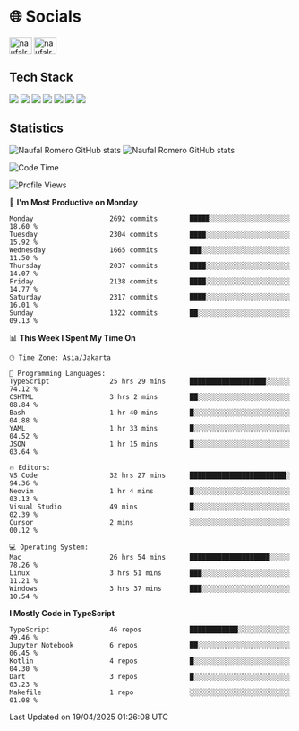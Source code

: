 <h1 align="">🌐 Socials</h1>
<p align="left">
<a href="https://linkedin.com/in/naufal-romero-putra-pratama-9ab816177/" target="blank"><img align="center" src="https://raw.githubusercontent.com/rahuldkjain/github-profile-readme-generator/master/src/images/icons/Social/linked-in-alt.svg" alt="naufalromero" height="30" width="40" /></a>
<a href="https://instagram.com/naufalromero" target="blank"><img align="center" src="https://raw.githubusercontent.com/rahuldkjain/github-profile-readme-generator/master/src/images/icons/Social/instagram.svg" alt="naufalromero" height="30" width="40" /></a>
</p>


<h2 align="">Tech Stack</h2>
<div align="">
  <img src="https://img.shields.io/badge/next.js-000000?style=for-the-badge&logo=nextdotjs&logoColor=white"/>
 <img src="https://img.shields.io/badge/typescript-%23007ACC.svg?style=for-the-badge&logo=typescript&logoColor=white"/>
 <img src="https://img.shields.io/badge/react-%2320232a.svg?style=for-the-badge&logo=react&logoColor=%2361DAFB"/>
 <img src="https://img.shields.io/badge/tailwindcss-%2338B2AC.svg?style=for-the-badge&logo=tailwind-css&logoColor=white"/>
 <img src="https://img.shields.io/badge/Prisma-3982CE?style=for-the-badge&logo=Prisma&logoColor=white"/>
 <img src="https://img.shields.io/badge/javascript-%23323330.svg?style=for-the-badge&logo=javascript&logoColor=%23F7DF1E"/>
 <img src="https://img.shields.io/badge/java-%23ED8B00.svg?style=for-the-badge&logo=openjdk&logoColor=white"/>
</div>


<h2 align="">Statistics</h2>
<div align="">
<img src="https://github-readme-stats-xi-nine-74.vercel.app/api?username=romves&show_icons=true&theme=tokyonight&include_all_commits=true&count_private=true" alt="Naufal Romero GitHub stats"/>
<img src="https://github-readme-stats-xi-nine-74.vercel.app/api/top-langs/?username=romves&theme=tokyonight&hide_border=false&include_all_commits=true&count_private=true&layout=compact" alt="Naufal Romero GitHub stats"/>
</div>

<!--START_SECTION:waka-->
![Code Time](http://img.shields.io/badge/Code%20Time-2%2C306%20hrs%2010%20mins-blue)

![Profile Views](http://img.shields.io/badge/Profile%20Views-2-blue)

📅 **I'm Most Productive on Monday** 

```text
Monday                   2692 commits        █████░░░░░░░░░░░░░░░░░░░░   18.60 % 
Tuesday                  2304 commits        ████░░░░░░░░░░░░░░░░░░░░░   15.92 % 
Wednesday                1665 commits        ███░░░░░░░░░░░░░░░░░░░░░░   11.50 % 
Thursday                 2037 commits        ████░░░░░░░░░░░░░░░░░░░░░   14.07 % 
Friday                   2138 commits        ████░░░░░░░░░░░░░░░░░░░░░   14.77 % 
Saturday                 2317 commits        ████░░░░░░░░░░░░░░░░░░░░░   16.01 % 
Sunday                   1322 commits        ██░░░░░░░░░░░░░░░░░░░░░░░   09.13 % 
```


📊 **This Week I Spent My Time On** 

```text
🕑︎ Time Zone: Asia/Jakarta

💬 Programming Languages: 
TypeScript               25 hrs 29 mins      ███████████████████░░░░░░   74.12 % 
CSHTML                   3 hrs 2 mins        ██░░░░░░░░░░░░░░░░░░░░░░░   08.84 % 
Bash                     1 hr 40 mins        █░░░░░░░░░░░░░░░░░░░░░░░░   04.88 % 
YAML                     1 hr 33 mins        █░░░░░░░░░░░░░░░░░░░░░░░░   04.52 % 
JSON                     1 hr 15 mins        █░░░░░░░░░░░░░░░░░░░░░░░░   03.64 % 

🔥 Editors: 
VS Code                  32 hrs 27 mins      ████████████████████████░   94.36 % 
Neovim                   1 hr 4 mins         █░░░░░░░░░░░░░░░░░░░░░░░░   03.13 % 
Visual Studio            49 mins             █░░░░░░░░░░░░░░░░░░░░░░░░   02.39 % 
Cursor                   2 mins              ░░░░░░░░░░░░░░░░░░░░░░░░░   00.12 % 

💻 Operating System: 
Mac                      26 hrs 54 mins      ████████████████████░░░░░   78.26 % 
Linux                    3 hrs 51 mins       ███░░░░░░░░░░░░░░░░░░░░░░   11.21 % 
Windows                  3 hrs 37 mins       ███░░░░░░░░░░░░░░░░░░░░░░   10.54 % 
```

**I Mostly Code in TypeScript** 

```text
TypeScript               46 repos            ████████████░░░░░░░░░░░░░   49.46 % 
Jupyter Notebook         6 repos             ██░░░░░░░░░░░░░░░░░░░░░░░   06.45 % 
Kotlin                   4 repos             █░░░░░░░░░░░░░░░░░░░░░░░░   04.30 % 
Dart                     3 repos             █░░░░░░░░░░░░░░░░░░░░░░░░   03.23 % 
Makefile                 1 repo              ░░░░░░░░░░░░░░░░░░░░░░░░░   01.08 % 
```




 Last Updated on 19/04/2025 01:26:08 UTC
<!--END_SECTION:waka-->
